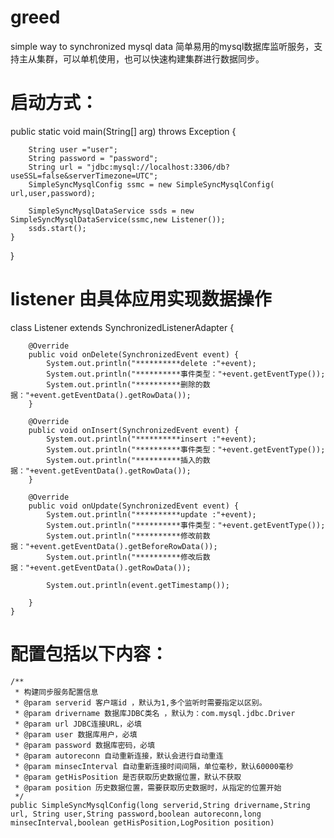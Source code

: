# greed
simple way to synchronized mysql data
简单易用的mysql数据库监听服务，支持主从集群，可以单机使用，也可以快速构建集群进行数据同步。 

# 启动方式：
public static void main(String[] arg) throws Exception {

        String user ="user";
        String password = "password";
        String url = "jdbc:mysql://localhost:3306/db?useSSL=false&serverTimezone=UTC";
        SimpleSyncMysqlConfig ssmc = new SimpleSyncMysqlConfig( url,user,password);

        SimpleSyncMysqlDataService ssds = new SimpleSyncMysqlDataService(ssmc,new Listener());
        ssds.start();
    }
}

# listener 由具体应用实现数据操作
 class Listener extends SynchronizedListenerAdapter {

        @Override
        public void onDelete(SynchronizedEvent event) {
            System.out.println("**********delete :"+event);
            System.out.println("**********事件类型："+event.getEventType());
            System.out.println("**********删除的数据："+event.getEventData().getRowData());
        }

        @Override
        public void onInsert(SynchronizedEvent event) {
            System.out.println("**********insert :"+event);
            System.out.println("**********事件类型："+event.getEventType());
            System.out.println("**********插入的数据："+event.getEventData().getRowData());
        }

        @Override
        public void onUpdate(SynchronizedEvent event) {
            System.out.println("**********update :"+event);
            System.out.println("**********事件类型："+event.getEventType());
            System.out.println("**********修改前数据："+event.getEventData().getBeforeRowData());
            System.out.println("**********修改后数据："+event.getEventData().getRowData());

            System.out.println(event.getTimestamp());

        }
    }
    
   # 配置包括以下内容：
    /**
     * 构建同步服务配置信息
     * @param serverid 客户端id ，默认为1,多个监听时需要指定以区别。
     * @param drivername 数据库JDBC类名 ，默认为：com.mysql.jdbc.Driver
     * @param url JDBC连接URL，必填
     * @param user 数据库用户，必填
     * @param password 数据库密码，必填
     * @param autoreconn 自动重新连接，默认会进行自动重连
     * @param minsecInterval 自动重新连接时间间隔，单位毫秒，默认60000毫秒
     * @param getHisPosition 是否获取历史数据位置，默认不获取
     * @param position 历史数据位置，需要获取历史数据时，从指定的位置开始
     */
    public SimpleSyncMysqlConfig(long serverid,String drivername,String url, String user,String password,boolean autoreconn,long minsecInterval,boolean getHisPosition,LogPosition position)
